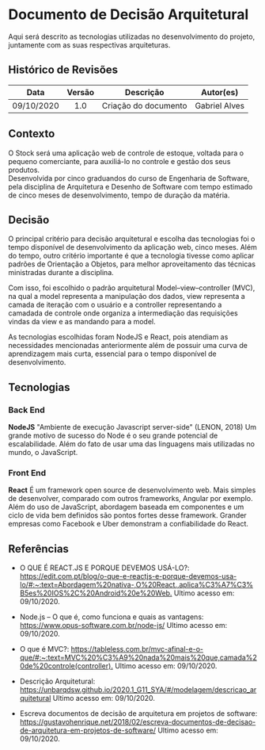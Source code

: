 # Documento de Decisão Arquitetural

Aqui será descrito as tecnologias utilizadas no desenvolvimento do projeto, juntamente com as suas respectivas arquiteturas.

## Histórico de Revisões

| Data | Versão | Descrição | Autor(es) |
|:----:|:------:|:---------:|:---------:|
| 09/10/2020 | 1.0 | Criação do documento | Gabriel Alves |

## Contexto
O Stock será uma aplicação web de controle de estoque, voltada para o pequeno comerciante, para auxiliá-lo no controle e gestão dos seus produtos.<br> Desenvolvida por cinco graduandos do curso de Engenharia de Software, pela disciplina de Arquitetura e Desenho de Software com tempo estimado de cinco meses de desenvolvimento, tempo de duração da matéria.

## Decisão
O principal critério para decisão arquitetural e escolha das tecnologias foi o tempo disponível de desenvolvimento da aplicação web, cinco meses. Além do tempo, outro critério importante é que a tecnologia tivesse como aplicar padrões de Orientação a Objetos, para melhor aproveitamento das técnicas ministradas durante a disciplina.

Com isso, foi escolhido o padrão arquitetural Model–view–controller (MVC), na qual a model representa a manipulação dos dados, view representa a camada de iteração com o usuário e a controller representando a camadada de controle onde organiza a intermediação das requisições vindas da view e as mandando para a model.

As tecnologias escolhidas foram NodeJS e React, pois atendiam as necessidades mencionadas anteriormente além de possuir uma curva de aprendizagem mais curta, essencial para o tempo disponível de desenvolvimento.

## Tecnologias

### Back End
**NodeJS** "Ambiente de execução Javascript server-side" (LENON, 2018)
Um grande motivo de sucesso do Node é o seu grande potencial de escalabilidade. Além do fato de usar uma das linguagens mais utilizadas no mundo, o JavaScript.

### Front End
**React** É um framework open source de desenvolvimento web. Mais simples de desenvolver, comparado com outros frameworks, Angular por exemplo. Além do uso de JavaScript, abordagem baseada em componentes e um ciclo de vida bem definidos são pontos fortes desse framework. Grander empresas como Facebook e Uber demonstram a confiabilidade do React.

## Referências
- O QUE É REACT.JS E PORQUE DEVEMOS USÁ-LO?: <https://edit.com.pt/blog/o-que-e-reactjs-e-porque-devemos-usa-lo/#:~:text=Abordagem%20nativa-,O%20React.,aplica%C3%A7%C3%B5es%20IOS%2C%20Android%20e%20Web.> Ultimo acesso em: 09/10/2020.

- Node.js – O que é, como funciona e quais as vantagens: <https://www.opus-software.com.br/node-js/> Ultimo acesso em: 09/10/2020.

- O que é MVC?: <https://tableless.com.br/mvc-afinal-e-o-que/#:~:text=MVC%20%C3%A9%20nada%20mais%20que,camada%20de%20controle(controller).> Ultimo acesso em: 09/10/2020.

- Descrição Arquitetural: <https://unbarqdsw.github.io/2020.1_G11_SYA/#/modelagem/descricao_arquitetural> Ultimo acesso em: 09/10/2020.

- Escreva documentos de decisão de arquitetura em projetos de software: <https://gustavohenrique.net/2018/02/escreva-documentos-de-decisao-de-arquitetura-em-projetos-de-software/> Ultimo acesso em: 09/10/2020.